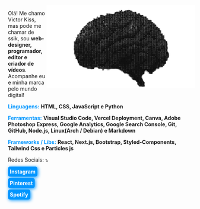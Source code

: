<img src="./brain.png" min-width="400px" max-width="400px" width="400px" align="right" alt="ssik">

<p align="left"> 
   Olá! Me chamo Victor Kiss, mas pode me chamar de ssik, sou <strong>web-designer, programador, editor e criador de vídeos</strong>.<br>
  Acompanhe eu e minha marca pelo mundo digital! 
</p>

<p align="left">
   <b style="color:#0096FF;">Linguagens:</b> <strong>HTML, CSS, JavaScript e Python </strong>
</p>

<p align="left">
   <b style="color:#0096FF;">Ferramentas:</b> <strong>Visual Studio Code, Vercel Deployment, Canva, Adobe Photoshop Express, Google Analytics, Google Search Console, Git, GitHub, Node.js, Linux(Arch / Debian) e Markdown</strong>
</p>

<p align="left">
   <b style="color:#0096FF;">Frameworks / Libs:</b> <strong>React, Next.js, Bootstrap, Styled-Components, Tailwind Css e Particles js</strong>
</p>


<p align="left">
  Redes Sociais: ⤵️
</p>

<p align="left">
 
  <a style="color:#FFF; background-color:#0096FF; padding:5px; border-radius:5px; text-decoration:none; font-weight:bold; box-shadow:2px 2px 10px #0096FF;" href="https://www.instagram.com/ssik824/" alt="Instagram">Instagram</a>

  <a style="color:#FFF; background-color:#0096FF; padding:5px; border-radius:5px; text-decoration:none;font-weight:bold; box-shadow:2px 2px 10px #0096FF;" href="https://br.pinterest.com/ssik824/" alt="Instagram">Pinterest</a>


  <a style="color:#FFF; background-color:#0096FF; padding:5px; border-radius:5px; text-decoration:none;font-weight:bold; box-shadow:2px 2px 10px #0096FF;" href="https://open.spotify.com/user/21wv3yytxickm2fzgr3mlxzgi?si=cbf22f88a4604518" alt="Instagram">Spotify</a>
</p>  

